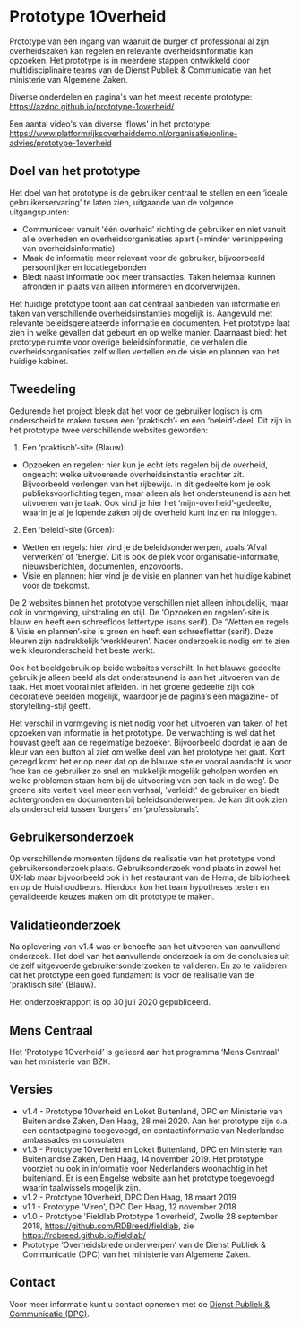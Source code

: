 # Prototype 1Overheid
Prototype van één ingang van waaruit de burger of professional al zijn overheidszaken kan regelen en relevante overheidsinformatie kan opzoeken. Het prototype is in meerdere stappen ontwikkeld door multidisciplinaire teams van de Dienst Publiek & Communicatie van het ministerie van Algemene Zaken.

Diverse onderdelen en pagina's van het meest recente prototype: https://azdpc.github.io/prototype-1overheid/

Een aantal video's van diverse 'flows' in het prototype: https://www.platformrijksoverheiddemo.nl/organisatie/online-advies/prototype-1overheid

## Doel van het prototype 

Het doel van het prototype is de gebruiker centraal te stellen en een ‘ideale  gebruikerservaring’ te laten zien, uitgaande van de volgende uitgangspunten:
- Communiceer vanuit 'één overheid' richting de gebruiker en niet vanuit alle overheden en overheidsorganisaties apart (=minder versnippering van overheidsinformatie)
- Maak de informatie meer relevant voor de gebruiker, bijvoorbeeld persoonlijker en locatiegebonden
- Biedt naast informatie ook meer transacties. Taken helemaal kunnen afronden in plaats van alleen informeren en doorverwijzen.

Het huidige prototype toont aan dat centraal aanbieden van informatie en taken van verschillende overheidsinstanties mogelijk is. Aangevuld met relevante beleidsgerelateerde informatie en documenten. Het prototype laat zien in welke gevallen dat gebeurt en op welke manier. Daarnaast biedt het prototype ruimte voor overige beleidsinformatie, de verhalen die overheidsorganisaties zelf willen vertellen en de visie en plannen van het huidige kabinet.

## Tweedeling
Gedurende het project bleek dat het voor de gebruiker logisch is om onderscheid te maken tussen een ‘praktisch’- en een ‘beleid’-deel. Dit zijn in het prototype twee verschillende websites geworden: 

1. Een ‘praktisch’-site (Blauw):
- Opzoeken en regelen: hier kun je echt iets regelen bij de overheid, ongeacht welke uitvoerende overheidsinstantie erachter zit. Bijvoorbeeld verlengen van het rijbewijs. In dit gedeelte kom je ook publieksvoorlichting tegen, maar alleen als het ondersteunend is aan het uitvoeren van je taak. Ook vind je hier het ‘mijn-overheid’-gedeelte, waarin je al je lopende zaken bij de overheid kunt inzien na inloggen.

2. Een ‘beleid’-site (Groen):
- Wetten en regels: hier vind je de beleidsonderwerpen, zoals ‘Afval verwerken’ of ‘Energie’. Dit is ook de plek voor organisatie-informatie, nieuwsberichten, documenten, enzovoorts.
- Visie en plannen: hier vind je de visie en plannen van het huidige kabinet voor de toekomst. 

De 2 websites binnen het prototype verschillen niet alleen inhoudelijk, maar ook in vormgeving, uitstraling en stijl. De ‘Opzoeken en regelen’-site is blauw en heeft een schreefloos lettertype (sans serif). De ‘Wetten en regels & Visie en plannen’-site is groen en heeft een schreefletter (serif). Deze kleuren zijn nadrukkelijk ‘werkkleuren’. Nader onderzoek is nodig om te zien welk kleuronderscheid het beste werkt.

Ook het beeldgebruik op beide websites verschilt. In het blauwe gedeelte gebruik je alleen beeld als dat ondersteunend is aan het uitvoeren van de taak. Het moet vooral niet afleiden. In het groene gedeelte zijn ook decoratieve beelden mogelijk, waardoor je de pagina’s een magazine- of storytelling-stijl geeft. 

Het verschil in vormgeving is niet nodig voor het uitvoeren van taken of het opzoeken van informatie in het prototype. De verwachting is wel dat het houvast geeft aan de regelmatige bezoeker. Bijvoorbeeld doordat je aan de kleur van een button al ziet om welke deel van het prototype het gaat. Kort gezegd komt het er op neer dat op de blauwe site er vooral aandacht is voor ‘hoe kan de gebruiker zo snel en makkelijk mogelijk geholpen worden en welke problemen staan hem bij de uitvoering van een taak in de weg’. De groene site vertelt veel meer een verhaal, 'verleidt' de gebruiker en biedt achtergronden en documenten bij beleidsonderwerpen. Je kan dit ook zien als onderscheid tussen ‘burgers’ en ‘professionals’. 

## Gebruikersonderzoek
Op verschillende momenten tijdens de realisatie van het prototype vond gebruikersonderzoek plaats. Gebruiksonderzoek vond plaats in zowel het UX-lab maar bijvoorbeeld ook in het restaurant van de Hema, de bibliotheek en op de Huishoudbeurs. Hierdoor kon het team hypotheses testen en gevalideerde keuzes maken om dit prototype te maken.

## Validatieonderzoek
Na oplevering van v1.4 was er behoefte aan het uitvoeren van aanvullend onderzoek. Het doel van het aanvullende onderzoek is om de conclusies uit de zelf uitgevoerde gebruikersonderzoeken te valideren. En zo te valideren dat het prototype een goed fundament is voor de realisatie van de 'praktisch site' (Blauw).

Het onderzoekrapport is op 30 juli 2020 gepubliceerd.

## Mens Centraal
Het ‘Prototype 1Overheid’ is gelieerd aan het programma ‘Mens Centraal’ van het ministerie van BZK.

## Versies
- v1.4 - Prototype 1Overheid en Loket Buitenland, DPC en Ministerie van Buitenlandse Zaken, Den Haag, 28 mei 2020. Aan het prototype zijn o.a. een contactpagina toegevoegd, en contactinformatie van Nederlandse ambassades en consulaten.
- v1.3 - Prototype 1Overheid en Loket Buitenland, DPC en Ministerie van Buitenlandse Zaken, Den Haag, 14 november 2019. Het prototype voorziet nu ook in informatie voor Nederlanders woonachtig in het buitenland. Er is een Engelse website aan het prototype toegevoegd waarin taalwissels mogelijk zijn.
- v1.2 - Prototype 1Overheid, DPC Den Haag, 18 maart 2019
- v1.1 - Prototype 'Vireo', DPC Den Haag, 12 november 2018
- v1.0 - Prototype 'Fieldlab Prototype 1 overheid', Zwolle 28 september 2018, https://github.com/RDBreed/fieldlab, zie https://rdbreed.github.io/fieldlab/
- Prototype ‘Overheidsbrede onderwerpen’ van de Dienst Publiek & Communicatie (DPC) van het ministerie van Algemene Zaken.

## Contact
Voor meer informatie kunt u contact opnemen met de <A HREF="mailto:dpc@minaz.nl">Dienst Publiek & Communicatie (DPC)</A>.
